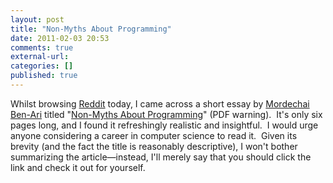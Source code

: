 ```yaml
---
layout: post
title: "Non-Myths About Programming"
date: 2011-02-03 20:53
comments: true
external-url:
categories: []
published: true
---
```

Whilst browsing <a href="http://reddit.com" target="_blank">Reddit</a> today, I came across a short essay by <a href="http://stwww.weizmann.ac.il/g-cs/benari/" target="_blank">Mordechai Ben-Ari</a> titled "<a title="PDF: Non-Myths About Programming" href="http://stwww.weizmann.ac.il/G-CS/BENARI/articles/nonmyths.pdf" target="_blank">Non-Myths About Programming</a>" (PDF warning).  It's only six pages long, and I found it refreshingly realistic and insightful.  I would urge anyone considering a career in computer science to read it.  Given its brevity (and the fact the title is reasonably descriptive), I won't bother summarizing the article—instead, I'll merely say that you should click the link and check it out for yourself.
